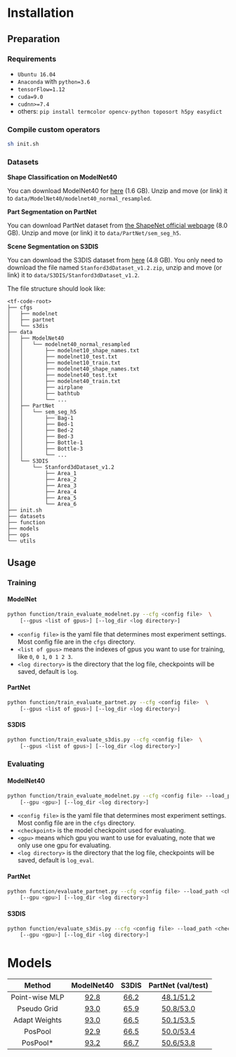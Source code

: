 # Installation

## Preparation

### Requirements
- `Ubuntu 16.04`
- `Anaconda` with `python=3.6`
- `tensorFlow=1.12`
- `cuda=9.0`
- `cudnn>=7.4`
- others: `pip install termcolor opencv-python toposort h5py easydict`

### Compile custom operators
```bash
sh init.sh
```

### Datasets
**Shape Classification on ModelNet40**

You can download ModelNet40 for [here](https://shapenet.cs.stanford.edu/media/modelnet40_normal_resampled.zip) (1.6 GB). Unzip and move (or link) it to `data/ModelNet40/modelnet40_normal_resampled`.

**Part Segmentation on PartNet**

You can download PartNet dataset from [the ShapeNet official webpage](https://www.shapenet.org/download/parts) (8.0 GB). Unzip and move (or link) it to `data/PartNet/sem_seg_h5`.

**Scene Segmentation on S3DIS**

You can download the S3DIS dataset from [here](https://goo.gl/forms/4SoGp4KtH1jfRqEj2) (4.8 GB). You only need to download the file named `Stanford3dDataset_v1.2.zip`, unzip and move (or link) it to `data/S3DIS/Stanford3dDataset_v1.2`.

The file structure should look like:
```
<tf-code-root>
├── cfgs
│   ├── modelnet
│   ├── partnet
│   └── s3dis
├── data
│   ├── ModelNet40
│   │   └── modelnet40_normal_resampled
│   │       ├── modelnet10_shape_names.txt
│   │       ├── modelnet10_test.txt
│   │       ├── modelnet10_train.txt
│   │       ├── modelnet40_shape_names.txt
│   │       ├── modelnet40_test.txt
│   │       ├── modelnet40_train.txt
│   │       ├── airplane
│   │       ├── bathtub
│   │       └── ...
│   ├── PartNet
│   │   └── sem_seg_h5
│   │       ├── Bag-1
│   │       ├── Bed-1
│   │       ├── Bed-2
│   │       ├── Bed-3
│   │       ├── Bottle-1
│   │       ├── Bottle-3
│   │       └── ...
│   └── S3DIS
│       └── Stanford3dDataset_v1.2
│           ├── Area_1
│           ├── Area_2
│           ├── Area_3
│           ├── Area_4
│           ├── Area_5
│           └── Area_6
├── init.sh
├── datasets
├── function
├── models
├── ops
└── utils
```
  

## Usage

### Training

#### ModelNet
```bash
python function/train_evaluate_modelnet.py --cfg <config file>  \
    [--gpus <list of gpus>] [--log_dir <log directory>]
```
- `<config file>` is the yaml file that determines most experiment settings. Most config file are in the `cfgs` directory.
- `<list of gpus>` means the indexes of gpus you want to use for training, like `0`, `0 1`, `0 1 2 3`.
- `<log directory>` is the directory that the log file, checkpoints will be saved, default is `log`.

#### PartNet
```bash
python function/train_evaluate_partnet.py --cfg <config file>  \
    [--gpus <list of gpus>] [--log_dir <log directory>]
```

#### S3DIS
```bash
python function/train_evaluate_s3dis.py --cfg <config file>  \
    [--gpus <list of gpus>] [--log_dir <log directory>]
```

### Evaluating

#### ModelNet40
```bash
python function/train_evaluate_modelnet.py --cfg <config file> --load_path <checkpoint> \
    [--gpu <gpu>] [--log_dir <log directory>]
```
- `<config file>` is the yaml file that determines most experiment settings. Most config file are in the `cfgs` directory.
- `<checkpoint>` is the model checkpoint used for evaluating.
- `<gpu>` means which gpu you want to use for evaluating, note that we only use one gpu for evaluating.
- `<log directory>` is the directory that the log file, checkpoints will be saved, default is `log_eval`.

#### PartNet
```bash
python function/evaluate_partnet.py --cfg <config file> --load_path <checkpoint> \
    [--gpu <gpu>] [--log_dir <log directory>]
```

#### S3DIS
```bash
python function/evaluate_s3dis.py --cfg <config file> --load_path <checkpoint> \
    [--gpu <gpu>] [--log_dir <log directory>]
```

# Models

|Method | ModelNet40 | S3DIS | PartNet (val/test)| 
|:---:|:---:|:---:|:---:|
|Point-wise MLP| [92.8](https://drive.google.com/drive/folders/1-CLOVeSmsA-M6sORRhg9mXWRFqloc-n5?usp=sharing) | [66.2](https://drive.google.com/drive/folders/1a02JAQnx3WbZ2ngICNSG6fkZ-Mq_knm7?usp=sharing) | [48.1/51.2](https://drive.google.com/drive/folders/13xAG9D6L0bBBXM8kS6pDYEzApOlae7TZ?usp=sharing) |
|Pseudo Grid| [93.0](https://drive.google.com/drive/folders/16fUdp41jSDD9kHUrXCk_v_1LEkLFsOAp?usp=sharing) | [65.9](https://drive.google.com/drive/folders/1DDkYHliFwlwKkloqBUXke0qP125yXurD?usp=sharing) | [50.8/53.0](https://drive.google.com/drive/folders/1cGdr1vnYB1ZkMjDUfUZ2YCfoscr5NyV0?usp=sharing) |
|Adapt Weights| [93.0](https://drive.google.com/drive/folders/1KSVZvPdqTE0I6fceIx7y6Xp1uaxEd5R3?usp=sharing) | [66.5](https://drive.google.com/drive/folders/1UtSqxg1Bbfk21Rq7SuLllVbm0rDa3Bli?usp=sharing) | [50.1/53.5](https://drive.google.com/drive/folders/1am3oRLnvj5crHXkLl00gAmdE54vGucPe?usp=sharing) |
|PosPool| [92.9](https://drive.google.com/drive/folders/1O34VC4APga7hykrNVuoeL8n0LCLNIv96?usp=sharing) | [66.5](https://drive.google.com/drive/folders/15xzFso1lZy-WrAx57eJ7wQd4zYTYPMfz?usp=sharing) | [50.0/53.4](https://drive.google.com/drive/folders/1KxjArkFtRUCDkVU8CLO3halL1sU3aZ0N?usp=sharing) |
|PosPool*| [93.2](https://drive.google.com/drive/folders/10P_Gu5cmaJqg4VyXa27iDi32LH4rpc7o?usp=sharing) | [66.7](https://drive.google.com/drive/folders/1MT-262K2m65mkUq077DhrFTMqnM-XdEa?usp=sharing) | [50.6/53.8](https://drive.google.com/drive/folders/1eKfuVctpSiAsIpdT0JA3Ns5Su0UhN0QA?usp=sharing) |
